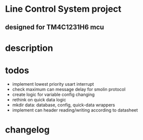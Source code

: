 # Line Control System project
## designed for TM4C1231H6 mcu

# description

# todos
* implement lowest priority usart interrupt
* check maximum can message delay for smolin protocol
* create logic for variable config changing
* rethink on quick data logic
* mkdir data: database, config, quick-data wrappers
* implement can header reading/writing according to datasheet

# changelog
